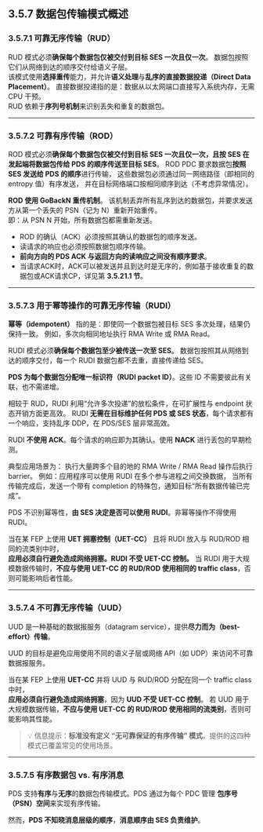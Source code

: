 ## 3.5.7 数据包传输模式概述

### 3.5.7.1 可靠无序传输（RUD）

RUD 模式必须**确保每个数据包仅被交付到目标 SES 一次且仅一次**。
数据包按照它们从网络到达的顺序交付给语义子层。  
该模式使用**选择重传**能力，并允许**语义处理**与**乱序的直接数据投递（Direct Data Placement）**。
直接数据投递指的是：数据从以太网端口直接写入系统内存，无需 CPU 干预。  
RUD 依赖于**序列号机制**来识别丢失和重复的数据包。

---

### 3.5.7.2 可靠有序传输（ROD）

ROD 模式必须**确保每个数据包仅被交付到目标 SES 一次且仅一次，且按 SES 在发起端将数据包传给 PDS 的顺序传送至目标 SES**。
ROD PDC 要求数据包**按照 SES 发送给 PDS 的顺序**进行传输，
这些数据包必须通过同一网络路径（即相同的 entropy 值）有序发送，
并在目标网络端口按相同顺序到达（不考虑异常情况）。

**ROD 使用 GoBackN 重传机制**。
该机制丢弃所有乱序到达的数据包，并要求发送方从第一个丢失的 PSN（记为 N）重新开始重传。  
即：从 PSN N 开始，所有数据包都需重新发送。

- ROD 的确认（ACK）必须按照其确认的数据包的顺序发送。
- 读请求的响应也必须按照数据包顺序传输。
- **前向方向的 PDS ACK 与返回方向的读响应之间没有顺序要求**。
- 当请求ACK时，ACK可以被发送并且到达时是无序的，例如基于接收重复的数据包或ACK请求CP，详见第 **3.5.21.1 节**。

---

### 3.5.7.3 用于幂等操作的可靠无序传输（RUDI）

**幂等（idempotent）** 指的是：即使同一个数据包被目标 SES 多次处理，结果仍保持一致。
例如，多次向相同地址执行 RMA Write 或 RMA Read。

RUDI 模式必须**确保每个数据包至少被传送一次至 SES**。
数据包按照其从网络到达的顺序交付，每一个 RUDI 数据包都不去重，直接传递给 SES。

**PDS 为每个数据包分配唯一标识符（RUDI packet ID）**。这些 ID 不需要彼此有关联，也不需递增。

相较于 RUD，RUDI 利用“允许多次投递”的放松条件，在可扩展性与 endpoint 状态开销方面更高效。
RUDI **无需在目标维护任何 PDS 或 SES 状态**，每个请求都有一个响应，支持乱序 DDP，在 PDS/SES 层非常高效。

RUDI **不使用 ACK**。每个请求的响应即为其确认。使用 **NACK** 进行丢包的早期检测。

典型应用场景为：
执行大量跨多个目的地的 RMA Write / RMA Read 操作后执行 barrier。
例如：应用程序可以使用 RUDI 在多个参与进程之间交换数据，
当所有传输完成后，发送一个带有 completion 的特殊包，通知目标“所有数据传输已完成”。

PDS 不识别幂等性，**由 SES 决定是否可以使用 RUDI**。非幂等操作不得使用 RUDI。

当在某 FEP 上使用 **UET 拥塞控制（UET-CC）** 且将 RUDI 放入与 RUD/ROD 相同的流类别中时，  
**应用必须自行避免造成网络拥塞。RUDI 不受 UET-CC 控制。**
当 RUDI 用于大规模数据传输时，**不应与使用 UET-CC 的 RUD/ROD 使用相同的 traffic class**，否则可能影响后者性能。

---

### 3.5.7.4 不可靠无序传输（UUD）

UUD 是一种基础的数据报服务（datagram service），提供**尽力而为（best-effort）传输**。

UUD 的目标是避免应用使用不同的语义子层或网络 API（如 UDP）来访问不可靠数据报服务。

当在某 FEP 上使用 **UET-CC** 并将 UUD 与 RUD/ROD 分配在同一个 traffic class 中时，  
**应用必须自行避免造成网络拥塞**，因为 **UUD 不受 UET-CC 控制**。
若 UUD 用于大规模数据传输，**不应与使用 UET-CC 的 RUD/ROD 使用相同的流类别**，否则可能影响其性能。

> 💡 信息提示：**标准没有定义 “无可靠保证的有序传输” 模式**。提供的这四种模式已覆盖常见的使用场景。

---

### 3.5.7.5 有序数据包 vs. 有序消息

PDS 支持**有序**与**无序**的数据包传输模式。PDS 通过为每个 PDC 管理 **包序号（PSN）空间**来实现有序传输。

然而，**PDS 不知晓消息层级的顺序**，**消息顺序由 SES 负责维护**。

